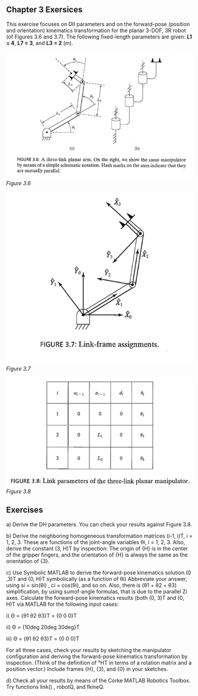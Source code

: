 ## Chapter 3 Exersices

This exercise focuses on DII parameters and on the forward-pose (position and orientation) kinematics transformation for the planar 3-DOF, 3R robot (of Figures 3.6 and 3.7). The following fixed-length parameters are given: **L1 = 4**, **L7 = 3**, and **L3 = 2** (m).

![Figure 3.6](../../assets/fig3.6.jpg)
*Figure 3.6*

![Figure 3.7](../../assets/fig3.7.jpg)
*Figure 3.7*

![Figure 3.8](../../assets/fig3.8.jpg)
*Figure 3.8*

## Exercises
a) Derive the DH parameters. You can check your results against Figure 3.8.

b) Derive the neighboring homogeneous transformation matrices (i-1, i)T, i = 1, 2, 3. These are functions of the joint-angle variables θi, i = 1, 2, 3. Also, derive the constant (3, H)T by inspection: The origin of {H} is in the center of the gripper fingers, and the orientation of {H} is always the same as the orientation of {3}.

c) Use Symbolic MATLAB to derive the forward-pose kinematics solution (0 ,3)T and (0, H)T symbolically (as a function of θi) Abbreviate your answer, using s*i* = sin(θi) , c*i* = cos(θi), and so on. Also, there is (θ1 + θ2 + θ3) simplification, by using sumof-angle formulas, that is due to the parallel Zi axes. Calculate the forward-pose kinematics results (both (0, 3)T and (0, H)T via MATLAB for the following input cases:

i)   Θ = {θ1 θ2 θ3}T = {0 0 0}T

ii)  Θ = {10deg 20deg 30deg}T

iii) Θ = {θ1 θ2 θ3}T = {0 0 0}T

For all three cases, check your results by sketching the manipulator configuration and deriving the forward-pose kinematics transformation by inspection. (Think of the definition of °HT in terms of a rotation matrix and a position vector.) Include frames {H}, {3), and {0} in your sketches.

d) Check all your results by means of the Corke MATLAB Robotics Toolbox. Try functions link() , robotQ, and fkineQ.